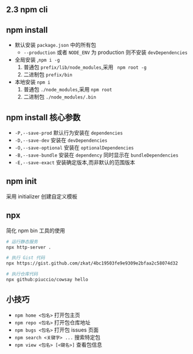 ## 2.3 npm cli 
<!-- 
详解 npm 的命令列表
 -->



## npm install
<!-- 
详细的命令参见 https://docs.npmjs.com/cli-documentation/
查看示例 2.6 进行学习
 -->
* 默认安装 `package.json` 中的所有包
  * `--production` 或者 `NODE_ENV` 为 production 则不安装 `devDependencies`
* 全局安装 ,`npm i -g`
  1. 普通包 `prefix/lib/node_modules`,采用 ` npm root -g`
  2. 二进制包 `prefix/bin`
* 本地安装 `npm i`
  1. 普通包 `./node_modules`,采用 `npm root`
  2. 二进制包 `./node_modules/.bin`



## npm install 核心参数
<!-- 
安装算法参见 https://docs.npmjs.com/cli/install#algorithm
 -->
* `-P,--save-prod` 默认行为安装在 `dependencies`
* `-D,--save-dev` 安装在 `devDependencies`
* `-O,--save-optional` 安装在 `optionalDependencies`
* `-B,--save-bundle` 安装在 `dependency` 同时显示在 `bundleDependencies` 
* `-E,--save-exact`  安装确定版本,而非默认的范围版本



## npm init
<!-- 
详见示例 2.9
 -->
采用 initializer 创建自定义模板


## npx
 <!--
 5.2.0 开始包含 npx
 TODO:此处示例需替换为内网版本
-->
简化 npm bin 工具的使用
```bash
# 运行静态服务
npx http-server .

# 执行 Gist 代码
npx https://gist.github.com/zkat/4bc19503fe9e9309e2bfaa2c58074d32

# 执行仓库代码
npx github:piuccio/cowsay hello
```


## 小技巧
* `npm home <包名>`  打开包主页
* `npm repo <包名>`  打开包仓库地址
* `npm bugs <包名>` 打开包 issues 页面
* `npm search <关键字> ...` 搜索特定包
* `npm view <包名> [<键名>]` 查看包信息